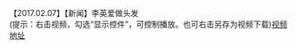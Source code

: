 【2017.02.07】【新闻】李英爱做头发     
(提示：右击视频，勾选“显示控件”，可控制播放。也可右击另存为视频下载)[视频地址](https://video.h5.weibo.cn/1034:4366075991903558/4366076265740330)
